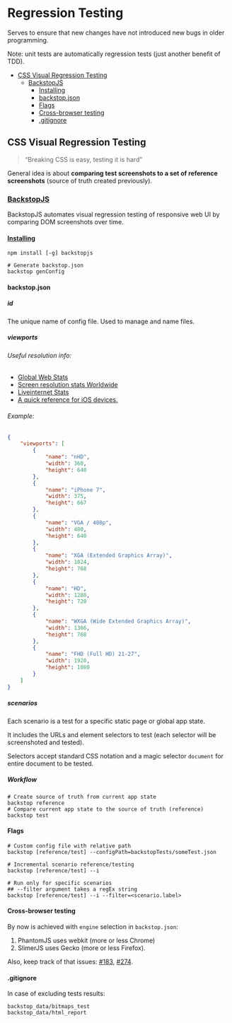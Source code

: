# Regression Testing
Serves to ensure that new changes have not introduced new bugs in older programming.

Note: unit tests are automatically regression tests (just another benefit of TDD).

<!-- START doctoc generated TOC please keep comment here to allow auto update -->
<!-- DON'T EDIT THIS SECTION, INSTEAD RE-RUN doctoc TO UPDATE -->


- [CSS Visual Regression Testing](#css-visual-regression-testing)
  - [BackstopJS](#backstopjs)
    - [Installing](#installing)
    - [backstop.json](#backstopjson)
    - [Flags](#flags)
    - [Cross-browser testing](#cross-browser-testing)
    - [.gitignore](#gitignore)

<!-- END doctoc generated TOC please keep comment here to allow auto update -->

## CSS Visual Regression Testing
> “Breaking CSS is easy, testing it is hard”

General idea is about **comparing test screenshots to a set of reference screenshots** (source of truth created previously).


### [BackstopJS](https://garris.github.io/BackstopJS/)
BackstopJS automates visual regression testing of responsive web UI by comparing DOM screenshots over time.

#### [Installing](https://github.com/garris/BackstopJS#installation)

```Shell
npm install [-g] backstopjs

# Generate backstop.json
backstop genConfig
```

#### backstop.json

##### id
The unique name of config file. Used to manage and name files.

##### viewports
###### Useful resolution info:

- [Global Web Stats](https://www.w3counter.com/globalstats.php)
- [Screen resolution stats Worldwide](http://gs.statcounter.com/screen-resolution-stats)
- [Liveinternet Stats](http://www.liveinternet.ru/stat/us/resolutions.html?period=month)
- [A quick reference for iOS devices.](http://iosres.com/)

###### Example:
```json
{
    "viewports": [
        {
            "name": "nHD",
            "width": 360,
            "height": 640
        },
        {
            "name": "iPhone 7",
            "width": 375,
            "height": 667
        },
        {
            "name": "VGA / 480p",
            "width": 480,
            "height": 640
        },
        {
            "name": "XGA (Extended Graphics Array)",
            "width": 1024,
            "height": 768
        },
        {
            "name": "HD",
            "width": 1280,
            "height": 720
        },
        {
            "name": "WXGA (Wide Extended Graphics Array)",
            "width": 1366,
            "height": 768
        },
        {
            "name": "FHD (Full HD) 21-27",
            "width": 1920,
            "height": 1080
        }
    ]
}
```

##### scenarios
Each scenario is a test for a specific static page or global app state.

It includes the URLs and element selectors to test (each selector will be screenshoted and tested).

Selectors accept standard CSS notation and a magic selector `document` for entire document to be tested.

##### Workflow
```Shell
# Create source of truth from current app state
backstop reference
# Compare current app state to the source of truth (reference)
backstop test
```

#### Flags
```Shell
# Custom config file with relative path
backstop [reference/test] --configPath=backstopTests/someTest.json

# Incremental scenario reference/testing
backstop [reference/test] --i

# Run only for specific scenarios
## --filter argument takes a regEx string
backstop [reference/test] --i --filter=<scenario.label>
````

#### Cross-browser testing
By now is achieved with `engine` selection in `backstop.json`:

1. PhantomJS uses webkit (more or less Chrome)
2. SlimerJS uses Gecko (more or less Firefox).

Also, keep track of that issues: [#183](https://github.com/garris/BackstopJS/issues/183),
[#274](https://github.com/garris/BackstopJS/issues/274).

#### .gitignore
In case of excluding tests results:
```
backstop_data/bitmaps_test
backstop_data/html_report
```
